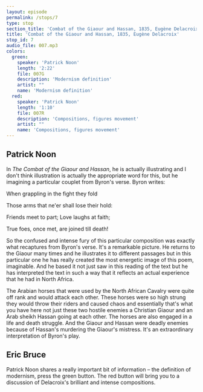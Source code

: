 ```yaml
---
layout: episode
permalink: /stops/7
type: stop
section_title: 'Combat of the Giaour and Hassan, 1835, Eugène Delacroix'
title: 'Combat of the Giaour and Hassan, 1835, Eugène Delacroix'
stop_id: 7
audio_file: 007.mp3
colors:
  green:
    speaker: 'Patrick Noon'
    length: '2:22'
    file: 007G
    description: 'Modernism definition'
    artist: ""
    name: 'Modernism definition'
  red:
    speaker: 'Patrick Noon'
    length: '1:10'
    file: 007R
    description: 'Compositions, figures movement'
    artist: ""
    name: 'Compositions, figures movement'
---
```


## Patrick Noon

In _The Combat of the Giaour and Hassan_, he is actually illustrating and I don't think illustration is actually the appropriate word for this, but he imagining a particular couplet from Byron's verse. Byron writes:

When grappling in the fight they fold

Those arms that ne'er shall lose their hold:

Friends meet to part; Love laughs at faith;

True foes, once met, are joined till death!

So the confused and intense fury of this particular composition was exactly what recaptures from Byron's verse.  It's a remarkable picture.  He returns to the Giaour many times and he illustrates it to different passages but in this particular one he has really created the most energetic image of this poem, imaginable.  And he based it not just saw in this reading of the text but he has interpreted the text in such a way that it reflects an actual experience that he had in North Africa.

The Arabian horses that were used by the North African Cavalry were quite off rank and would attack each other.  These horses were so high strung they would throw their riders and caused chaos and essentially that's what you have here not just these two hostile enemies a Christian Giaour and an Arab sheikh Hassan going at each other.  The horses are also engaged in a life and death struggle.  And the Giaour and Hassan were deadly enemies because of Hassan's murdering the Giaour's mistress.  It's an extraordinary interpretation of Byron's play.

## Eric Bruce

Patrick Noon shares a really important bit of information – the definition of modernism, press the green button. The red button will bring you to a discussion of Delacroix's brilliant and intense compositions.
